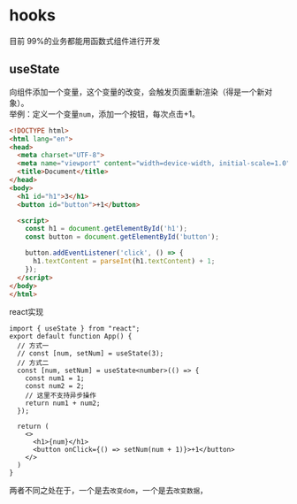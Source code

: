 # hooks

目前 99%的业务都能用函数式组件进行开发

## useState
向组件添加一个变量，这个变量的改变，会触发页面重新渲染（得是一个新对象）。  
举例：定义一个变量`num`，添加一个按钮，每次点击+1。
```html
<!DOCTYPE html>
<html lang="en">
<head>
  <meta charset="UTF-8">
  <meta name="viewport" content="width=device-width, initial-scale=1.0">
  <title>Document</title>
</head>
<body>
  <h1 id="h1">3</h1>
  <button id="button">+1</button>

  <script>
    const h1 = document.getElementById('h1');
    const button = document.getElementById('button');

    button.addEventListener('click', () => {
      h1.textContent = parseInt(h1.textContent) + 1;
    });
  </script>
</body>
</html>
```
react实现
```tsx
import { useState } from "react";
export default function App() {
  // 方式一
  // const [num, setNum] = useState(3);
  // 方式二
  const [num, setNum] = useState<number>(() => {
    const num1 = 1;
    const num2 = 2;
    // 这里不支持异步操作
    return num1 + num2;
  });

  return (
    <>
      <h1>{num}</h1>
      <button onClick={() => setNum(num + 1)}>+1</button>
    </>
  )
}
```
两者不同之处在于，一个是去`改变dom`，一个是去`改变数据`，

